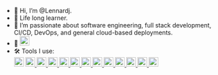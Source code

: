 - 👋 Hi, I’m @Lennardj.
- 👀 Life long learner.
- 🌱 I’m passionate about software engineering, full stack development, CI/CD, DevOps, and general cloud-based deployments.
- 💞️
  <a href="https://www.linkedin.com/in/lennardjohn/">
  <img src="https://img.shields.io/badge/LinkedIn-blue?style=for-the-badge&logo=linkedin&logoColor=white" alt="LinkedIn Badge" height="22"/>
  </a>
- 🛠 Tools I use:
  <div>
    <a href="https://reactjs.org" style="text-decoration:none">
    <img src="https://img.shields.io/badge/React-44B8D8?style=for-the-badge&logo=react&logoColor=white" title="React" alt="React" height="22"/>
    </a>
    <a href="https://nodejs.org/en/">
    <img src="https://img.shields.io/badge/Node.js-339933?style=for-the-badge&logo=nodedotjs&logoColor=white"  title="NodeJs" alt="javascript" height="22"/>
    </a>
    <a href="https://www.javascript.com/">
    <img src="https://img.shields.io/badge/JavaScript-323330?style=for-the-badge&logo=javascript&logoColor=F7DF1E"  title="Javascript" alt="javascript" height="22"/>
    </a>
    <a href="https://www.typescriptlang.org/">
    <img src="https://img.shields.io/badge/TypeScript-007ACC?style=for-the-badge&logo=typescript&logoColor=white"  title="Typescript" alt="typescript" height="22"/>
    </a>
    <a href="https://www.python.org/">
    <img src="https://img.shields.io/badge/Python-FFD43B?style=for-the-badge&logo=python&logoColor=blue"  title="Python" alt="Python" height="22"/>
    </a>
    <a href="https://www.mongodb.com/">
    <img src="https://img.shields.io/badge/MongoDB-4EA94B?style=for-the-badge&logo=mongodb&logoColor=white"  title="Mongodb" alt="mongodb" height="22"/>
    </a>
    <a href="https://expressjs.com/">
    <img src="https://img.shields.io/badge/Express.js-000000?style=for-the-badge&logo=express&logoColor=white"  title="Expressjs" alt="expressjs" height="22"/>
    </a>
    <a href="https://www.mysql.com/">
    <img src="https://img.shields.io/badge/MySQL-005C84?style=for-the-badge&logo=mysql&logoColor=white"  title="MySql" alt="MySql" height="22"/>
    </a>
    <a href="https://https://developer.mozilla.org/en-US/docs/Web/CSS">
    <img src="https://img.shields.io/badge/CSS3-1572B6?style=for-the-badge&logo=css3&logoColor=white"  title="CSS3" alt="CSS" height="22"/>
    </a>
    <a href="https://developer.mozilla.org/en-US/docs/Glossary/HTML5">
    <img src="https://img.shields.io/badge/HTML5-E34F26?style=for-the-badge&logo=html5&logoColor=white"  title="HTML5" alt="html5" height="22"/>
    </a>
    <a href="https://www.docker.com/">
    <img src="https://img.shields.io/badge/Docker-2CA5E0?style=for-the-badge&logo=docker&logoColor=white"  title="Docker" alt="Docker" height="22"/>
    </a>
    <a href="https://github.com/features/actions">
    <img src="https://img.shields.io/badge/GitHub_Actions-2088FF?style=for-the-badge&logo=github-actions&logoColor=white"  title="GithubActions" alt="Githubactions" height="22"/>
    </a>
    <a href="https://azure.microsoft.com/">
    <img src="https://img.shields.io/badge/microsoft%20azure-0089D6?style=for-the-badge&logo=microsoft-azure&logoColor=white"  title="Azure" alt="azure" height="22"/>
    </a>

</div>
